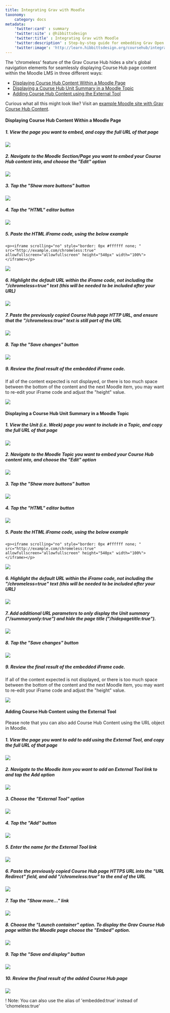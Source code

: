 ```yaml
---
title: Integrating Grav with Moodle
taxonomy:
    category: docs
metadata:
    'twitter:card' : summary
    'twitter:site' : @hibbittsdesign
    'twitter:title' : Integrating Grav with Moodle
    'twitter:description' : Step-by-step guide for embedding Grav Open Course Hub pages within Moodle.
    'twitter:image': 'http://learn.hibbittsdesign.org/coursehub/integrating-grav-with-moodle/grav-with-moodle.png'
---
```


The 'chromeless' feature of the Grav Course Hub hides a site's global navigation elements for seamlessly displaying Course Hub page content within the Moodle LMS in three different ways:

* [Displaying Course Hub Content Within a Moodle Page](#displaying-course-hub-content-within-a-moodle-page)
* [Displaying a Course Hub Unit Summary in a Moodle Topic](#displaying-a-course-hub-unit-summary-in-a-moodle-topic)
* [Adding Course Hub Content using the External Tool](#adding-course-hub-content-using-the-external-tool)

Curious what all this might look like? Visit an <a href="http://paulhibbitts.net/moodle/course/view.php?id=2">example Moodle site with Grav Course Hub Content</a>.

#### Displaying Course Hub Content Within a Moodle Page

##### 1. View the page you want to embed, and copy the full URL of that page

![](../../images/displaying-course-hub-content-within-a-moodle-page/view-the-page-you-want-to-embed--and-copy-the-full-url-of-that-page.png)

##### 2. Navigate to the Moodle Section/Page you want to embed your Course Hub content into, and choose the "Edit" option

![](../../images/displaying-course-hub-content-within-a-moodle-page/navigate-to-the-moodle-section-page-you-want-to-embed-your-course-hub-content-into--and-choose-the--.png)

##### 3. Tap the "Show more buttons" button

![](../../images/displaying-course-hub-content-within-a-moodle-page/tap-the--show-more-buttons--button.png)

##### 4. Tap the "HTML" editor button

![](../../images/displaying-course-hub-content-within-a-moodle-page/tap-the--html--editor-button.png)

##### 5. Paste the HTML iFrame code, using the below example

```
<p><iframe scrolling="no" style="border: 0px #ffffff none; " src="http://example.com/chromeless:true" allowfullscreen="allowfullscreen" height="540px" width="100%"></iframe></p>
```

![](../../images/displaying-course-hub-content-within-a-moodle-page/paste-the-html-iframe-code--using-the-below-example.png)

##### 6. Highlight the default URL within the iFrame code, not including the **"/chromeless=true"** text (this will be needed to be included after your URL)

![](../../images/displaying-course-hub-content-within-a-moodle-page/highlight-the-default-url-within-the-iframe-code--not-including-the---chromeless-true--text--this-wi.png)

##### 7. Paste the previously copied Course Hub page HTTP URL, and ensure that the **"/chromeless:true"** text is still part of the URL

![](../../images/displaying-course-hub-content-within-a-moodle-page/paste-the-previously-copied-course-hub-page-http-url--and-ensure-that-the---chromeless-true--text-is.png)

##### 8. Tap the "Save changes" button

![](../../images/displaying-course-hub-content-within-a-moodle-page/tap-the--save-changes--button.png)

##### 9. Review the final result of the embedded iFrame code.

If all of the content expected is not displayed, or there is too much space between the bottom of the content and the next Moodle item, you may want to re-edit your iFrame code and adjust the "height" value.


![](../../images/displaying-course-hub-content-within-a-moodle-page/review-the-final-result-of-the-embedded-iframe-code.png)

#### Displaying a Course Hub Unit Summary in a Moodle Topic

##### 1. View the Unit (i.e. Week) page you want to include in a Topic, and copy the full URL of that page

![](../../images/displaying-course-hub-content-within-a-moodle-page/view-the-unit--ie-week--page-you-want-to-include-in-a-topic--and-copy-the-full-url-of-that-page.png)

##### 2. Navigate to the Moodle Topic you want to embed your Course Hub content into, and choose the "Edit" option

![](../../images/displaying-course-hub-content-within-a-moodle-page/navigate-to-the-moodle-topic-you-want-to-embed-your-course-hub-content-into--and-choose-the--edit--o.png)

##### 3. Tap the "Show more buttons" button

![](../../images/displaying-course-hub-content-within-a-moodle-page/tap-the--show-more-buttons--button-1.png)

##### 4. Tap the "HTML" editor button

![](../../images/displaying-course-hub-content-within-a-moodle-page/tap-the--html--editor-button-1.png)

##### 5. Paste the HTML iFrame code, using the below example

```
<p><iframe scrolling="no" style="border: 0px #ffffff none; " src="http://example.com/chromeless:true" allowfullscreen="allowfullscreen" height="540px" width="100%"></iframe></p>
```

![](../../images/displaying-course-hub-content-within-a-moodle-page/paste-the-html-iframe-code--using-the-below-example-1.png)

##### 6. Highlight the default URL within the iFrame code, not including the **"/chromeless=true"** text (this will be needed to be included after your URL)

![](../../images/displaying-course-hub-content-within-a-moodle-page/highlight-the-default-url-within-the-iframe-code--not-including-the---chromeless-true--text--this-wi-1.png)

##### 7. Add additional URL parameters to only display the Unit summary (**"/summaryonly:true"**) and hide the page title (**"/hidepagetitle:true"**).

![](../../images/displaying-course-hub-content-within-a-moodle-page/add-additional-url-flags-to-only-display-the-unit-summary----summaryonly-true---and-hide-the-page-ti.png)

##### 8. Tap the "Save changes" button

![](../../images/displaying-course-hub-content-within-a-moodle-page/tap-the--save-changes--button-1.png)

##### 9. Review the final result of the embedded iFrame code.

If all of the content expected is not displayed, or there is too much space between the bottom of the content and the next Moodle item, you may want to re-edit your iFrame code and adjust the "height" value.


![](../../images/displaying-course-hub-content-within-a-moodle-page/review-the-final-result-of-the-embedded-iframe-code-1.png)

#### Adding Course Hub Content using the External Tool

Please note that you can also add Course Hub Content using the URL object in Moodle.

##### 1. View the page you want to add to add using the External Tool, and copy the full URL of that page

![](../../images/displaying-course-hub-content-within-a-moodle-page/view-the-page-you-want-to-add-to-add-using-the-external-tool--and-copy-the-full-url-of-that-page.png)

##### 2. Navigate to the Moodle item you want to add an External Tool link to and tap the Add option

![](../../images/displaying-course-hub-content-within-a-moodle-page/navigate-to-the-moodle-item-you-want-to-add-an-external-tool-link-to-and-tap-the-add-option.png)

##### 3. Choose the "External Tool" option

![](../../images/displaying-course-hub-content-within-a-moodle-page/choose-the--external-tool--option.png)

##### 4. Tap the "Add" button

![](../../images/displaying-course-hub-content-within-a-moodle-page/tap-the--add--button.png)

##### 5. Enter the name for the External Tool link

![](../../images/displaying-course-hub-content-within-a-moodle-page/enter-the-name-for-the-external-tool-link-.png)

##### 6. Paste the previously copied Course Hub page HTTPS URL into the "URL Redirect" field, and add **"/chromeless:true"** to the end of the URL

![](../../images/displaying-course-hub-content-within-a-moodle-page/paste-the-previously-copied-course-hub-page-https-url-into-the--url-redirect--field--and-add---chrom.png)

##### 7. Tap the "Show more..." link

![](../../images/displaying-course-hub-content-within-a-moodle-page/tap-the--show-more--link.png)

##### 8. Choose the "Launch container" option. To display the Grav Course Hub page within the Moodle page choose the "Embed" option.

![](../../images/displaying-course-hub-content-within-a-moodle-page/choose-the--launch-container--option-to-display-the-grav-course-hub-page-within-the-moodle-page-choo.png)

##### 9. Tap the "Save and display" button

![](../../images/displaying-course-hub-content-within-a-moodle-page/tap-the--save-and-display--button.png)

##### 10. Review the final result of the added Course Hub page

![](../../images/displaying-course-hub-content-within-a-moodle-page/review-the-final-result-of-the-added-course-hub-page.png)

! Note: You can also use the alias of 'embedded:true' instead of 'chomeless:true'
